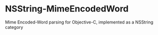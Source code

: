 NSString-MimeEncodedWord
========================

Mime Encoded-Word parsing for Objective-C, implemented as a NSString category